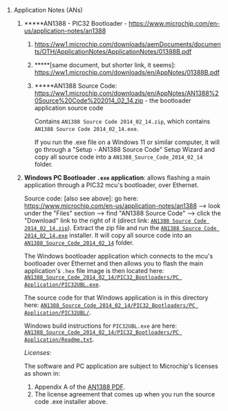
1. Application Notes (ANs)
    1. \*\*\*\*\*AN1388 - PIC32 Bootloader - https://www.microchip.com/en-us/application-notes/an1388
        1. https://ww1.microchip.com/downloads/aemDocuments/documents/OTH/ApplicationNotes/ApplicationNotes/01388B.pdf
        1. \*\*\*\*\*[same document, but shorter link, it seems]: https://ww1.microchip.com/downloads/en/AppNotes/01388B.pdf
        1. \*\*\*\*\*AN1388 Source Code: https://ww1.microchip.com/downloads/en/AppNotes/AN1388%20Source%20Code%202014_02_14.zip - the bootloader application source code

            Contains `AN1388 Source Code 2014_02_14.zip`, which contains `AN1388 Source Code 2014_02_14.exe`.

            If you run the .exe file on a Windows 11 or similar computer, it will go through a "Setup - AN1388 Source Code" Setup Wizard and copy all source code into a `AN1388_Source_Code_2014_02_14` folder. 

    1. **Windows PC Bootloader `.exe` application**: allows flashing a main application through a PIC32 mcu's bootloader, over Ethernet. 

        Source code: [also see above]: go here: https://www.microchip.com/en-us/application-notes/an1388 --> look under the "Files" section --> find "AN1388 Source Code" --> click the "Download" link to the right of it (direct link: [`AN1388 Source Code 2014_02_14.zip`](https://ww1.microchip.com/downloads/en/AppNotes/AN1388%20Source%20Code%202014_02_14.zip)). Extract the zip file and run the [`AN1388 Source Code 2014_02_14.exe`](<./AN1388 Source Code 2014_02_14.exe>) installer. It will copy all source code into an [`AN1388_Source_Code_2014_02_14`](./AN1388_Source_Code_2014_02_14) folder. 
    
        The Windows bootloader application which connects to the mcu's bootloader over Ethernet and then allows you to flash the main application's `.hex` file image is then located here: [`AN1388_Source_Code_2014_02_14/PIC32_Bootloaders/PC Application/PIC32UBL.exe`](<./AN1388_Source_Code_2014_02_14/PIC32_Bootloaders/PC Application/PIC32UBL.exe>). 

        The source code for that Windows application is in this directory here: [`AN1388_Source_Code_2014_02_14/PIC32_Bootloaders/PC Application/PIC32UBL/`](<./AN1388_Source_Code_2014_02_14/PIC32_Bootloaders/PC Application/PIC32UBL>).

        Windows build instructions for `PIC32UBL.exe` are here: [`AN1388_Source_Code_2014_02_14/PIC32_Bootloaders/PC Application/Readme.txt`](<./AN1388_Source_Code_2014_02_14/PIC32_Bootloaders/PC Application/Readme.txt>).

        _Licenses:_

        The software and PC application are subject to Microchip's licenses as shown in:
        1. Appendix A of the [AN1388 PDF](<./AN1388-PIC32 Bootloader-01388B [qpdf --decrypt]_GS_edit.pdf>).
        1. The license agreement that comes up when you run the source code .exe installer above. 



